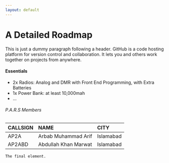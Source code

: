 ```yaml
---
layout: default
---
```


# A Detailed Roadmap

This is just a dummy paragraph following a header. GitHub is a code hosting platform for version control and collaboration. It lets you and others work together on projects from anywhere.

#### Essentials

*   2x Radios: Analog and DMR with Front End Programming, with Extra Batteries
*   1x Power Bank: at least 10,000mah
*   ...

###### P.A.R.S Members

| CALLSIGN        | NAME          | CITY |
|:-------------|:------------------|:------|
| AP2A           | Arbab Muhammad Arif	 | Islamabad  |
| AP2ABD  | Abdullah Khan Marwat   | Islamabad  |


```
The final element.
```

